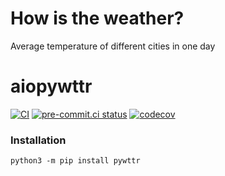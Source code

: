 # How is the weather?
Average temperature of different cities in one day

# aiopywttr

[![CI](https://github.com/monosans/aiopywttr/actions/workflows/ci.yml/badge.svg?branch=main&event=push)](https://github.com/monosans/aiopywttr/actions/workflows/ci.yml)
[![pre-commit.ci status](https://results.pre-commit.ci/badge/github/monosans/aiopywttr/main.svg)](https://results.pre-commit.ci/latest/github/monosans/aiopywttr/main)
[![codecov](https://codecov.io/gh/monosans/aiopywttr/branch/main/graph/badge.svg)](https://codecov.io/gh/monosans/aiopywttr)


### Installation
```
python3 -m pip install pywttr
```
